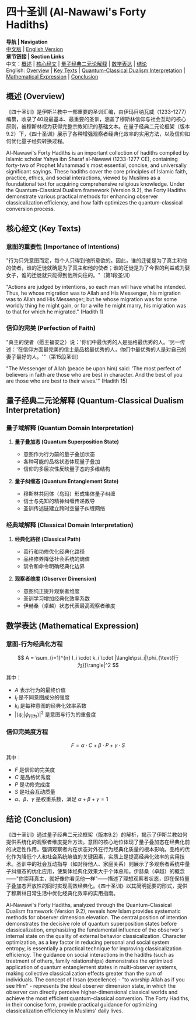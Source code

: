 # 四十圣训 (Al-Nawawi's Forty Hadiths)

**导航 | Navigation**  
[中文版](#四十圣训解析) | [English Version](#forty-hadiths-analysis)  
**章节链接 | Section Links**  
中文：[概述](#概述-overview) | [核心经文](#核心经文-key-texts) | [量子经典二元论解释](#量子经典二元论解释-quantum-classical-dualism-interpretation) | [数学表达](#数学表达-mathematical-expression) | [结论](#结论-conclusion)  
English: [Overview](#概述-overview) | [Key Texts](#核心经文-key-texts) | [Quantum-Classical Dualism Interpretation](#量子经典二元论解释-quantum-classical-dualism-interpretation) | [Mathematical Expression](#数学表达-mathematical-expression) | [Conclusion](#结论-conclusion)

## 概述 (Overview)

《四十圣训》是伊斯兰教中一部重要的圣训汇编，由伊玛目纳瓦威（1233-1277）编纂，收录了40段最基本、最重要的圣训，涵盖了穆斯林信仰与社会互动的核心原则，被穆斯林视为获得完整宗教知识的基础文本。在量子经典二元论框架（版本9.2）下，《四十圣训》展示了各种增强观察者经典化效率的实用方法，以及信仰如何优化量子经典转换过程。

Al-Nawawi's Forty Hadiths is an important collection of hadiths compiled by Islamic scholar Yahya ibn Sharaf al-Nawawi (1233-1277 CE), containing forty-two of Prophet Muhammad's most essential, concise, and universally significant sayings. These hadiths cover the core principles of Islamic faith, practice, ethics, and social interactions, viewed by Muslims as a foundational text for acquiring comprehensive religious knowledge. Under the Quantum-Classical Dualism framework (Version 9.2), the Forty Hadiths demonstrate various practical methods for enhancing observer classicalization efficiency, and how faith optimizes the quantum-classical conversion process.

## 核心经文 (Key Texts)

### 意图的重要性 (Importance of Intentions)
"行为只凭意图而定，每个人只得到他所意欲的。因此，谁的迁徙是为了真主和他的使者，谁的迁徙就确是为了真主和他的使者；谁的迁徙是为了今世的利益或为娶女子，谁的迁徙就只能得到他所向往的。"（第1段圣训）

"Actions are judged by intentions, so each man will have what he intended. Thus, he whose migration was to Allah and His Messenger, his migration was to Allah and His Messenger; but he whose migration was for some worldly thing he might gain, or for a wife he might marry, his migration was to that for which he migrated." (Hadith 1)

### 信仰的完美 (Perfection of Faith)
"真主的使者（愿主福安之）说：'你们中最优秀的人是品格最优秀的人。'另一传述：'在信仰方面最完美的信士是品格最优秀的人，你们中最优秀的人是对自己的妻子最好的人。'"（第15段圣训）

"The Messenger of Allah (peace be upon him) said: 'The most perfect of believers in faith are those who are best in character. And the best of you are those who are best to their wives.'" (Hadith 15)

## 量子经典二元论解释 (Quantum-Classical Dualism Interpretation)

### 量子域解释 (Quantum Domain Interpretation)
1. **量子叠加态 (Quantum Superposition State)**
   - 意图作为行为前的量子叠加状态
   - 各种可能的品格状态体现量子叠加
   - 信仰的多层次性反映量子态的多维结构

2. **量子纠缠态 (Quantum Entanglement State)**
   - 穆斯林共同体（乌玛）形成集体量子纠缠
   - 信士与先知的精神纠缠传递教导
   - 圣训传述链建立跨时空量子纠缠网络

### 经典域解释 (Classical Domain Interpretation)
1. **经典化路径 (Classical Path)**
   - 善行和功修优化经典化路径
   - 品格修养降低社会系统的熵值
   - 禁令和命令明确经典化边界

2. **观察者维度 (Observer Dimension)**
   - 意图纯正提升观察者维度
   - 圣训学习增加经典化效率系数
   - 伊赫桑（卓越）状态代表最高观察者维度

## 数学表达 (Mathematical Expression)

### 意图-行为经典化方程
$$
A = \sum_{i=1}^{n} I_i \cdot k_i \cdot |\langle\psi_i|\phi_{\text{行为}}\rangle|^2
$$

其中：
- $A$ 表示行为的最终价值
- $I_i$ 是不同意图成分的强度
- $k_i$ 是每种意图的经典化效率系数
- $|\langle\psi_i|\phi_{\text{行为}}\rangle|^2$ 是意图与行为的重叠度

### 信仰完美度方程
$$
F = \alpha \cdot C + \beta \cdot P + \gamma \cdot S
$$

其中：
- $F$ 是信仰的完美度
- $C$ 是品格优秀度
- $P$ 是功修完成度
- $S$ 是社会互动质量
- $\alpha$、$\beta$、$\gamma$ 是权重系数，满足 $\alpha + \beta + \gamma = 1$

## 结论 (Conclusion)

《四十圣训》通过量子经典二元论框架（版本9.2）的解析，揭示了伊斯兰教如何提供系统化的观察者维度提升方法。意图的核心地位体现了量子叠加态在经典化前的决定性作用，强调观察者内在状态对外在行为经典化质量的根本影响。品格的优化作为降低个人和社会系统熵值的关键因素，实质上是提高经典化效率的实用技术。圣训中的社会互动指导（如对待他人、家庭关系）则展示了多观察者系统中量子纠缠态的优化应用，使集体经典化效果大于个体总和。伊赫桑（卓越）的概念——"你崇拜真主，就好像你看见他一样"——描述了理想观察者状态，即在保持量子叠加态开放性的同时实现高效经典化。《四十圣训》以其简明扼要的形式，提供了穆斯林日常生活中优化经典化效率的实用指南。

Al-Nawawi's Forty Hadiths, analyzed through the Quantum-Classical Dualism framework (Version 9.2), reveals how Islam provides systematic methods for observer dimension elevation. The central position of intention demonstrates the decisive role of quantum superposition states before classicalization, emphasizing the fundamental influence of the observer's internal state on the quality of external behavior classicalization. Character optimization, as a key factor in reducing personal and social system entropy, is essentially a practical technique for improving classicalization efficiency. The guidance on social interactions in the hadiths (such as treatment of others, family relationships) demonstrates the optimized application of quantum entanglement states in multi-observer systems, making collective classicalization effects greater than the sum of individuals. The concept of Ihsan (excellence) - "to worship Allah as if you see Him" - represents the ideal observer dimension state, in which the observer can directly perceive higher-dimensional classical worlds and achieve the most efficient quantum-classical conversion. The Forty Hadiths, in their concise form, provide practical guidance for optimizing classicalization efficiency in Muslims' daily lives. 